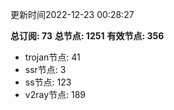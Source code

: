 更新时间2022-12-23 00:28:27

**总订阅: 73**
**总节点: 1251**
**有效节点: 356**
- trojan节点: 41
- ssr节点: 3
- ss节点: 123
- v2ray节点: 189
